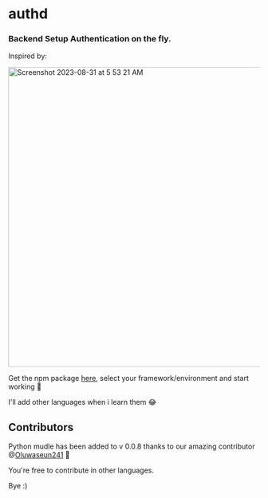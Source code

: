 # authd

### Backend Setup Authentication on the fly.

Inspired by:

<img width="602" alt="Screenshot 2023-08-31 at 5 53 21 AM" src="https://github.com/nmasi322/authd/assets/74861009/7914bed2-5dc4-4f2b-b32c-cfa657ac8524">

Get the npm package [here](https://www.npmjs.com/package/create-authd), select your framework/environment and start working 🚀

I'll add other languages when i learn them 😂

## Contributors

Python mudle has been added to v 0.0.8 thanks to our amazing contributor @[Oluwaseun241](https://www.github.com/Oluwaseun241)  🎉

You're free to contribute in other languages.

Bye :)
